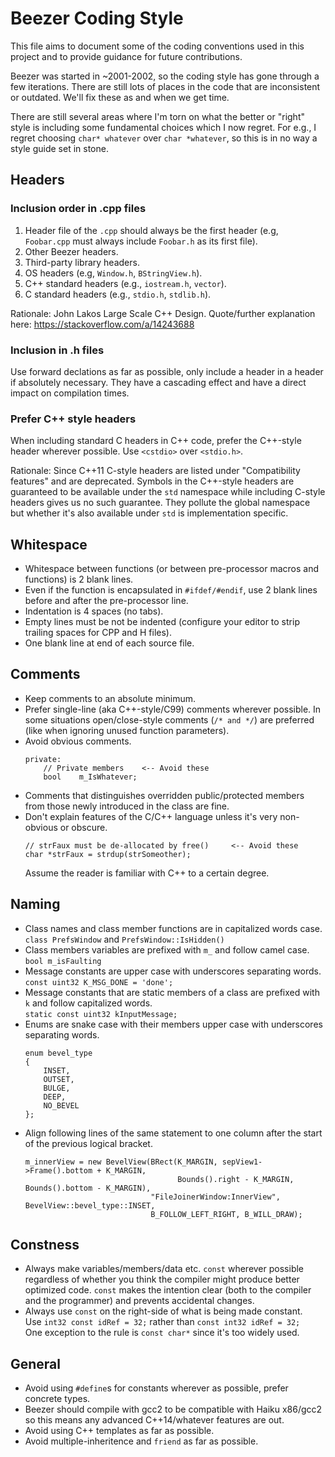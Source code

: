 # Beezer Coding Style

This file aims to document some of the coding conventions used in this project and to provide guidance for future contributions.

Beezer was started in ~2001-2002, so the coding style has gone through a few iterations.
There are still lots of places in the code that are inconsistent or outdated.
We'll fix these as and when we get time.

There are still several areas where I'm torn on what the better or "right" style is including some fundamental choices which I now regret.
For e.g., I regret choosing `char* whatever` over `char *whatever`, so this is in no way a style guide set in stone.


## Headers

### Inclusion order in .cpp files
1. Header file of the `.cpp` should always be the first header (e.g, `Foobar.cpp` must always include `Foobar.h` as its first file).
2. Other Beezer headers.
3. Third-party library headers.
4. OS headers (e.g, `Window.h`, `BStringView.h`).
5. C++ standard headers (e.g., `iostream.h`, `vector`).
6. C standard headers (e.g., `stdio.h`, `stdlib.h`).

Rationale: John Lakos Large Scale C++ Design.
Quote/further explanation here: https://stackoverflow.com/a/14243688

### Inclusion in .h files
Use forward declations as far as possible, only include a header in a header if absolutely necessary.
They have a cascading effect and have a direct impact on compilation times.

### Prefer C++ style headers
When including standard C headers in C++ code, prefer the C++-style header wherever possible.
Use `<cstdio>` over `<stdio.h>`.

Rationale: Since C++11 C-style headers are listed under "Compatibility features" and are deprecated.
Symbols in the C++-style headers are guaranteed to be available under the `std` namespace while including C-style headers gives us no such guarantee.
They pollute the global namespace but whether it's also available under `std` is implementation specific.


## Whitespace

- Whitespace between functions (or between pre-processor macros and functions) is 2 blank lines.
- Even if the function is encapsulated in `#ifdef/#endif`, use 2 blank lines before and after the pre-processor line.
- Indentation is 4 spaces (no tabs).
- Empty lines must be not be indented (configure your editor to strip trailing spaces for CPP and H files).
- One blank line at end of each source file.


## Comments

- Keep comments to an absolute minimum.
- Prefer single-line (aka C++-style/C99) comments wherever possible. In some situations open/close-style comments (`/* and */`) are preferred (like when ignoring unused function parameters).
- Avoid obvious comments.
   ```
   private:
       // Private members    <-- Avoid these
       bool    m_IsWhatever;
   ```
- Comments that distinguishes overridden public/protected members from those newly introduced in the class are fine.
- Don't explain features of the C/C++ language unless it's very non-obvious or obscure.
  ```
  // strFaux must be de-allocated by free()     <-- Avoid these
  char *strFaux = strdup(strSomeother);
  ```
  Assume the reader is familiar with C++ to a certain degree.


## Naming

- Class names and class member functions are in capitalized words case.\
  `class PrefsWindow` and `PrefsWindow::IsHidden()`
- Class members variables are prefixed with `m_` and follow camel case.\
  `bool m_isFaulting`
- Message constants are upper case with underscores separating words.\
  `const uint32 K_MSG_DONE = 'done';`
- Message constants that are static members of a class are prefixed with `k` and follow capitalized words.\
  `static const uint32 kInputMessage;`
- Enums are snake case with their members upper case with underscores separating words.
  ```
  enum bevel_type
  {
      INSET,
      OUTSET,
      BULGE,
      DEEP,
      NO_BEVEL
  };
  ```
- Align following lines of the same statement to one column after the start of the previous logical bracket.
  ```
  m_innerView = new BevelView(BRect(K_MARGIN, sepView1->Frame().bottom + K_MARGIN,
                                    Bounds().right - K_MARGIN, Bounds().bottom - K_MARGIN),
                              "FileJoinerWindow:InnerView", BevelView::bevel_type::INSET,
                              B_FOLLOW_LEFT_RIGHT, B_WILL_DRAW);
  ```


## Constness

- Always make variables/members/data etc. `const` wherever possible regardless of whether you think the compiler might produce better optimized code.
  `const` makes the intention clear (both to the compiler and the programmer) and prevents accidental changes.
- Always use `const` on the right-side of what is being made constant.\
  Use `int32 const idRef = 32;` rather than `const int32 idRef = 32;`\
  One exception to the rule is `const char*` since it's too widely used.


## General

- Avoid using `#define`s for constants wherever as possible, prefer concrete types.
- Beezer should compile with gcc2 to be compatible with Haiku x86/gcc2 so this means any advanced C++14/whatever features are out.
- Avoid using C++ templates as far as possible.
- Avoid multiple-inheritence and `friend` as far as possible.
